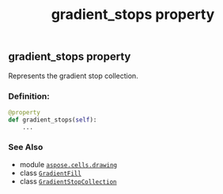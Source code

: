 ﻿---
title: gradient_stops property
second_title: Aspose.Cells for Python via .NET API References
description: 
type: docs
weight: 100
url: /aspose.cells.drawing/gradientfill/gradient_stops/
is_root: false
---

## gradient_stops property


Represents the gradient stop collection.
### Definition:
```python
@property
def gradient_stops(self):
    ...
```

### See Also
* module [`aspose.cells.drawing`](../../)
* class [`GradientFill`](/cells/python-net/aspose.cells.drawing/gradientfill)
* class [`GradientStopCollection`](/cells/python-net/aspose.cells.drawing/gradientstopcollection)
